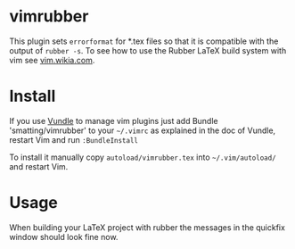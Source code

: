 vimrubber
=========

This plugin sets ``errorformat`` for *.tex files so that it is compatible with the output of ``rubber -s``.
To see how to use the Rubber LaTeX build system with vim see [vim.wikia.com](http://vim.wikia.com/wiki/Compiling_LaTeX_from_Vim).

# Install
If you use [Vundle](https://github.com/gmarik/vundle/) to manage vim plugins just add
    Bundle 'smatting/vimrubber'
to your ``~/.vimrc`` as explained in the doc of Vundle, restart Vim and run ``:BundleInstall``

To install it manually copy ``autoload/vimrubber.tex`` into ``~/.vim/autoload/`` and restart Vim.

# Usage
When building your LaTeX project with rubber the messages in the quickfix window should look fine now.
